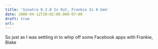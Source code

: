 ```yaml
---
title: 'Sinatra 0.2.0 Is Out, Frankie Is A Gem'
date: 2008-04-12T20:02:00.000-07:00
draft: true
url: 
---
```


So just as I was settling in to whip off some Facebook apps with Frankie, Blake